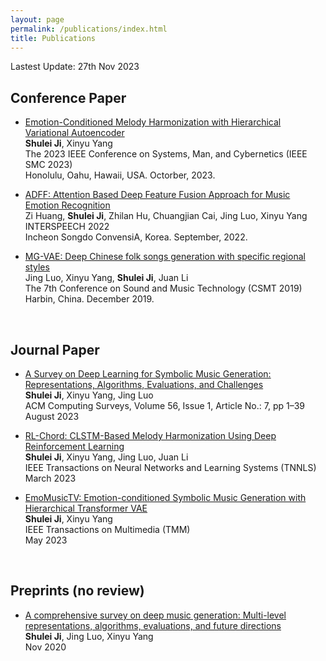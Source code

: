 ```yaml
---
layout: page
permalink: /publications/index.html
title: Publications
---
```


Lastest Update: 27th Nov 2023&nbsp;  
<!--[中文版本 (Chinese Version)](https://caihanlin.com/file/publications-zh/)-->

## Conference Paper

- [Emotion-Conditioned Melody Harmonization with Hierarchical Variational Autoencoder](https://www.researchgate.net/publication/373902807_BLEGuard_Hybrid_Detection_Mechanism_for_Spoofing_Attacks_in_Bluetooth_Low_Energy_Networks_Student_Abstract)<br>**Shulei Ji**, Xinyu Yang<br>The 2023 IEEE Conference on Systems, Man, and Cybernetics (IEEE SMC 2023)<br> Honolulu, Oahu, Hawaii, USA. Octorber, 2023.

- [ADFF: Attention Based Deep Feature Fusion Approach for Music Emotion Recognition](https://www.isca-speech.org/archive/pdfs/interspeech_2022/huang22d_interspeech.pdf)<br>Zi Huang, **Shulei Ji**, Zhilan Hu, Chuangjian Cai, Jing Luo, Xinyu Yang<br>INTERSPEECH 2022<br>Incheon Songdo ConvensiA, Korea. September, 2022.

- [MG-VAE: Deep Chinese folk songs generation with specific regional styles](https://link.springer.com/chapter/10.1007/978-981-15-2756-2_8)<br>Jing Luo, Xinyu Yang, **Shulei Ji**, Juan Li<br>The 7th Conference on Sound and Music Technology (CSMT 2019)<br>Harbin, China. December 2019.

  <br>

## Journal Paper

- [A Survey on Deep Learning for Symbolic Music Generation: Representations, Algorithms, Evaluations, and Challenges](https://dl.acm.org/doi/abs/10.1145/3597493)<br>**Shulei Ji**, Xinyu Yang, Jing Luo<br>ACM Computing Surveys, Volume 56, Issue 1, Article No.: 7, pp 1–39<br>August 2023

- [RL-Chord: CLSTM-Based Melody Harmonization Using Deep Reinforcement Learning](https://ieeexplore.ieee.org/abstract/document/10063204)<br>**Shulei Ji**, Xinyu Yang, Jing Luo, Juan Li<br>IEEE Transactions on Neural Networks and Learning Systems (TNNLS)<br>March 2023

- [EmoMusicTV: Emotion-conditioned Symbolic Music Generation with Hierarchical Transformer VAE](https://ieeexplore.ieee.org/abstract/document/10124351)<br>**Shulei Ji**, Xinyu Yang<br>IEEE Transactions on Multimedia (TMM)<br>May 2023

  <br>

## Preprints (no review)

- [A comprehensive survey on deep music generation: Multi-level representations, algorithms, evaluations, and future directions](https://arxiv.org/abs/2011.06801)<br>**Shulei Ji**, Jing Luo, Xinyu Yang<br>Nov 2020

  <br>
